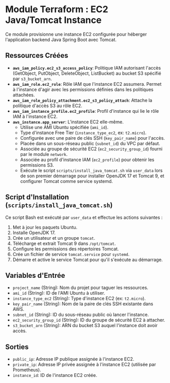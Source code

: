 # Module Terraform : EC2 Java/Tomcat Instance

Ce module provisionne une instance EC2 configurée pour héberger l'application backend Java Spring Boot avec Tomcat.

## Ressources Créées

*   **`aws_iam_policy.ec2_s3_access_policy`**: Politique IAM autorisant l'accès (GetObject, PutObject, DeleteObject, ListBucket) au bucket S3 spécifié par `s3_bucket_arn`.
*   **`aws_iam_role.ec2_role`**: Rôle IAM que l'instance EC2 assumera. Permet à l'instance d'agir avec les permissions définies dans les politiques attachées.
*   **`aws_iam_role_policy_attachment.ec2_s3_policy_attach`**: Attache la politique d'accès S3 au rôle EC2.
*   **`aws_iam_instance_profile.ec2_profile`**: Profil d'instance qui lie le rôle IAM à l'instance EC2.
*   **`aws_instance.app_server`**: L'instance EC2 elle-même.
    *   Utilise une AMI Ubuntu spécifiée (`ami_id`).
    *   Type d'instance Free Tier (`instance_type_ec2`, ex: `t2.micro`).
    *   Configurée avec une paire de clés SSH (`key_pair_name`) pour l'accès.
    *   Placée dans un sous-réseau public (`subnet_id`) du VPC par défaut.
    *   Associée au groupe de sécurité EC2 (`ec2_security_group_id`) fourni par le module `network`.
    *   Associée au profil d'instance IAM (`ec2_profile`) pour obtenir les permissions S3.
    *   Exécute le script `scripts/install_java_tomcat.sh` via `user_data` lors de son premier démarrage pour installer OpenJDK 17 et Tomcat 9, et configurer Tomcat comme service systemd.

## Script d'Installation (`scripts/install_java_tomcat.sh`)

Ce script Bash est exécuté par `user_data` et effectue les actions suivantes :
1.  Met à jour les paquets Ubuntu.
2.  Installe OpenJDK 17.
3.  Crée un utilisateur et un groupe `tomcat`.
4.  Télécharge et extrait Tomcat 9 dans `/opt/tomcat`.
5.  Configure les permissions des répertoires Tomcat.
6.  Crée un fichier de service `tomcat.service` pour `systemd`.
7.  Démarre et active le service Tomcat pour qu'il s'exécute au démarrage.

## Variables d'Entrée

*   `project_name` (String): Nom du projet pour taguer les ressources.
*   `ami_id` (String): ID de l'AMI Ubuntu à utiliser.
*   `instance_type_ec2` (String): Type d'instance EC2 (ex: `t2.micro`).
*   `key_pair_name` (String): Nom de la paire de clés SSH existante dans AWS.
*   `subnet_id` (String): ID du sous-réseau public où lancer l'instance.
*   `ec2_security_group_id` (String): ID du groupe de sécurité EC2 à attacher.
*   `s3_bucket_arn` (String): ARN du bucket S3 auquel l'instance doit avoir accès.

## Sorties

*   `public_ip`: Adresse IP publique assignée à l'instance EC2.
*   `private_ip`: Adresse IP privée assignée à l'instance EC2 (utilisée par Prometheus).
*   `instance_id`: ID de l'instance EC2 créée.
